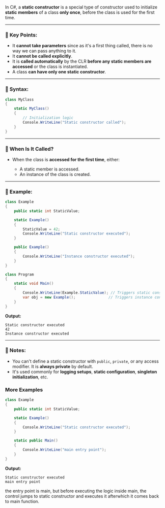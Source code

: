 In C#, a **static constructor** is a special type of constructor used to initialize **static members** of a class **only once**, before the class is used for the first time.

---

### 🔧 Key Points:

* It **cannot take parameters** since as it's a first thing called, there is no way we can pass anything to it.
* It **cannot be called explicitly**.
* It is **called automatically** by the CLR **before any static members are accessed** or the class is instantiated.
* A class **can have only one static constructor**.

---

### 🧱 Syntax:

```csharp
class MyClass
{
    static MyClass()
    {
        // Initialization logic
        Console.WriteLine("Static constructor called");
    }
}
```

---

### 🧠 When Is It Called?

* When the class is **accessed for the first time**, either:

  * A static member is accessed.
  * An instance of the class is created.

---

### 📌 Example:

```csharp
class Example
{
    public static int StaticValue;

    static Example()
    {
        StaticValue = 42;
        Console.WriteLine("Static constructor executed");
    }

    public Example()
    {
        Console.WriteLine("Instance constructor executed");
    }
}
```

```csharp
class Program
{
    static void Main()
    {
        Console.WriteLine(Example.StaticValue); // Triggers static constructor
        var obj = new Example();               // Triggers instance constructor
    }
}
```

**Output:**

```
Static constructor executed  
42  
Instance constructor executed
```

---

### 🛑 Notes:

* You can't define a static constructor with `public`, `private`, or any access modifier. It is **always private** by default.
* It's used commonly for **logging setups**, **static configuration**, **singleton initialization**, etc.

### More Examples

```csharp
class Example
{
    public static int StaticValue;

    static Example()
    {
        Console.WriteLine("Static constructor executed");
    }

    static public Main()
    {
        Console.WriteLine("main entry point");
    }
}
```

**Output:**

```
Static constructor executed  
main entry point
```
the entry point is main, but before executing the logic inside main, the control jumps to static constructor and executes it afterwhich it comes back to main function.
